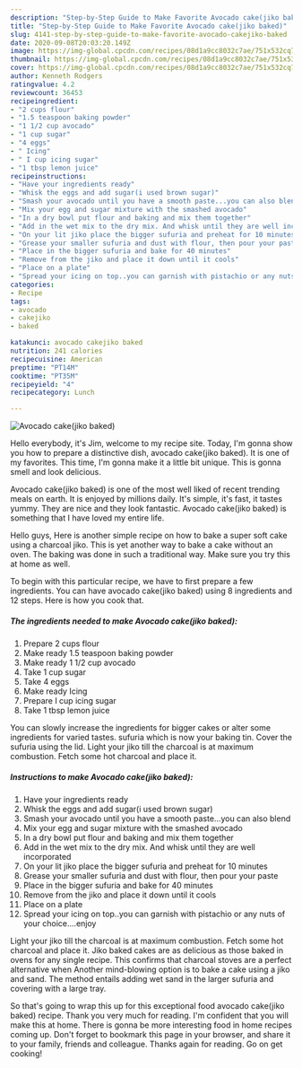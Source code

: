 ```yaml
---
description: "Step-by-Step Guide to Make Favorite Avocado cake(jiko baked)"
title: "Step-by-Step Guide to Make Favorite Avocado cake(jiko baked)"
slug: 4141-step-by-step-guide-to-make-favorite-avocado-cakejiko-baked
date: 2020-09-08T20:03:20.149Z
image: https://img-global.cpcdn.com/recipes/08d1a9cc8032c7ae/751x532cq70/avocado-cakejiko-baked-recipe-main-photo.jpg
thumbnail: https://img-global.cpcdn.com/recipes/08d1a9cc8032c7ae/751x532cq70/avocado-cakejiko-baked-recipe-main-photo.jpg
cover: https://img-global.cpcdn.com/recipes/08d1a9cc8032c7ae/751x532cq70/avocado-cakejiko-baked-recipe-main-photo.jpg
author: Kenneth Rodgers
ratingvalue: 4.2
reviewcount: 36453
recipeingredient:
- "2 cups flour"
- "1.5 teaspoon baking powder"
- "1 1/2 cup avocado"
- "1 cup sugar"
- "4 eggs"
- " Icing"
- " I cup icing sugar"
- "1 tbsp lemon juice"
recipeinstructions:
- "Have your ingredients ready"
- "Whisk the eggs and add sugar(i used brown sugar)"
- "Smash your avocado until you have a smooth paste...you can also blend"
- "Mix your egg and sugar mixture with the smashed avocado"
- "In a dry bowl put flour and baking and mix them together"
- "Add in the wet mix to the dry mix. And whisk until they are well incorporated"
- "On your lit jiko place the bigger sufuria and preheat for 10 minutes"
- "Grease your smaller sufuria and dust with flour, then pour your paste"
- "Place in the bigger sufuria and bake for 40 minutes"
- "Remove from the jiko and place it down until it cools"
- "Place on a plate"
- "Spread your icing on top..you can garnish with pistachio or any nuts of your choice....enjoy"
categories:
- Recipe
tags:
- avocado
- cakejiko
- baked

katakunci: avocado cakejiko baked 
nutrition: 241 calories
recipecuisine: American
preptime: "PT14M"
cooktime: "PT35M"
recipeyield: "4"
recipecategory: Lunch

---
```



![Avocado cake(jiko baked)](https://img-global.cpcdn.com/recipes/08d1a9cc8032c7ae/751x532cq70/avocado-cakejiko-baked-recipe-main-photo.jpg)

Hello everybody, it's Jim, welcome to my recipe site. Today, I'm gonna show you how to prepare a distinctive dish, avocado cake(jiko baked). It is one of my favorites. This time, I'm gonna make it a little bit unique. This is gonna smell and look delicious.

Avocado cake(jiko baked) is one of the most well liked of recent trending meals on earth. It is enjoyed by millions daily. It's simple, it's fast, it tastes yummy. They are nice and they look fantastic. Avocado cake(jiko baked) is something that I have loved my entire life.

Hello guys, Here is another simple recipe on how to bake a super soft cake using a charcoal jiko. This is yet another way to bake a cake without an oven. The baking was done in such a traditional way. Make sure you try this at home as well.


To begin with this particular recipe, we have to first prepare a few ingredients. You can have avocado cake(jiko baked) using 8 ingredients and 12 steps. Here is how you cook that.

<!--inarticleads1-->

##### The ingredients needed to make Avocado cake(jiko baked):

1. Prepare 2 cups flour
1. Make ready 1.5 teaspoon baking powder
1. Make ready 1 1/2 cup avocado
1. Take 1 cup sugar
1. Take 4 eggs
1. Make ready  Icing
1. Prepare  I cup icing sugar
1. Take 1 tbsp lemon juice


You can slowly increase the ingredients for bigger cakes or alter some ingredients for varied tastes. sufuria which is now your baking tin. Cover the sufuria using the lid. Light your jiko till the charcoal is at maximum combustion. Fetch some hot charcoal and place it. 

<!--inarticleads2-->

##### Instructions to make Avocado cake(jiko baked):

1. Have your ingredients ready
1. Whisk the eggs and add sugar(i used brown sugar)
1. Smash your avocado until you have a smooth paste...you can also blend
1. Mix your egg and sugar mixture with the smashed avocado
1. In a dry bowl put flour and baking and mix them together
1. Add in the wet mix to the dry mix. And whisk until they are well incorporated
1. On your lit jiko place the bigger sufuria and preheat for 10 minutes
1. Grease your smaller sufuria and dust with flour, then pour your paste
1. Place in the bigger sufuria and bake for 40 minutes
1. Remove from the jiko and place it down until it cools
1. Place on a plate
1. Spread your icing on top..you can garnish with pistachio or any nuts of your choice....enjoy


Light your jiko till the charcoal is at maximum combustion. Fetch some hot charcoal and place it. Jiko baked cakes are as delicious as those baked in ovens for any single recipe. This confirms that charcoal stoves are a perfect alternative when Another mind-blowing option is to bake a cake using a jiko and sand. The method entails adding wet sand in the larger sufuria and covering with a large tray. 

So that's going to wrap this up for this exceptional food avocado cake(jiko baked) recipe. Thank you very much for reading. I'm confident that you will make this at home. There is gonna be more interesting food in home recipes coming up. Don't forget to bookmark this page in your browser, and share it to your family, friends and colleague. Thanks again for reading. Go on get cooking!
